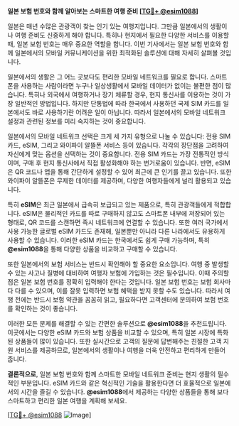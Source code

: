 **일본 보험 번호와 함께 알아보는 스마트한 여행 준비 [[TG💪+ @esim1088](https://t.me/s/esim1088)]**

일본은 매년 수많은 관광객이 찾는 인기 있는 여행지입니다. 그만큼 일본에서의 생활이나 여행 준비도 신중하게 해야 합니다. 특히나 현지에서 필요한 다양한 서비스를 이용할 때, 일본 보험 번호는 매우 중요한 역할을 합니다. 이번 기사에서는 일본 보험 번호와 함께 일본에서의 모바일 커뮤니케이션을 위한 최적화된 솔루션에 대해 자세히 살펴볼 것입니다.

일본에서의 생활은 그 어느 곳보다도 편리한 모바일 네트워크를 필요로 합니다. 스마트폰을 사용하는 사람이라면 누구나 일상생활에서 모바일 데이터가 없이는 불편한 점이 많습니다. 특히나 외국에서 여행하거나 장기 체류할 경우, 현지 통신사를 이용하는 것이 가장 일반적인 방법입니다. 하지만 단통법에 따라 한국에서 사용하던 국제 SIM 카드를 일본에서도 바로 사용하기란 어려운 일이 아닙니다. 따라서 일본에서의 모바일 네트워크 설정과 관련된 정보를 미리 숙지하는 것이 중요합니다.

일본에서의 모바일 네트워크 선택은 크게 세 가지 유형으로 나눌 수 있습니다: 전용 SIM 카드, eSIM, 그리고 와이파이 알뜰폰 서비스 등이 있습니다. 각각의 장단점을 고려하여 자신에게 맞는 옵션을 선택하는 것이 중요합니다. 전용 SIM 카드는 가장 전통적인 방식이며, 구매 후 현지 통신사에서 직접 활성화해야 하는 번거로움이 있습니다. 반면, eSIM은 QR 코드나 앱을 통해 간단하게 설정할 수 있어 최근에 큰 인기를 끌고 있습니다. 또한 와이파이 알뜰폰은 무제한 데이터를 제공하며, 다양한 여행자들에게 널리 활용되고 있습니다.

특히 **eSIM**은 최근 일본에서 급속히 보급되고 있는 제품으로, 특히 관광객들에게 적합합니다. eSIM은 물리적인 카드를 따로 구매하지 않고도 스마트폰 내부에 저장되어 있는 형태로, QR 코드를 스캔하면 즉시 네트워크에 연결할 수 있습니다. 또한 여러 국가에서 사용 가능한 글로벌 eSIM 카드도 존재해, 일본뿐만 아니라 다른 나라에서도 유용하게 사용할 수 있습니다. 이러한 eSIM 카드는 한국에서도 쉽게 구매 가능하며, 특히 **@esim1088**을 통해 다양한 상품을 비교하고 구매할 수 있습니다.

또한 일본에서의 보험 서비스는 반드시 확인해야 할 중요한 요소입니다. 여행 중 발생할 수 있는 사고나 질병에 대비하여 여행자 보험에 가입하는 것은 필수입니다. 이때 주의할 점은 일본 보험 번호를 정확히 입력해야 한다는 것입니다. 일본 보험 번호는 보험 회사마다 다를 수 있으며, 이를 잘못 입력하면 보험 혜택을 받지 못할 수도 있습니다. 따라서 여행 전에는 반드시 보험 약관을 꼼꼼히 읽고, 필요하다면 고객센터에 문의하여 보험 번호를 확인하는 것이 좋습니다.

이러한 모든 문제를 해결할 수 있는 간편한 솔루션으로 **@esim1088**을 추천드립니다. 이곳에서는 다양한 eSIM 카드와 보험 상품을 비교할 수 있으며, 특히 일본 시장에 특화된 상품들이 많이 있습니다. 또한 실시간으로 고객의 질문에 답변해주는 친절한 고객 지원 서비스를 제공하므로, 일본에서의 생활이나 여행을 더욱 안전하고 편리하게 만들어 줍니다.

**결론적으로**, 일본 보험 번호와 함께 스마트한 모바일 네트워크 준비는 현지 생활의 필수적인 부분입니다. eSIM 카드와 같은 혁신적인 기술을 활용한다면 더 효율적으로 일본에서의 시간을 즐길 수 있습니다. **@esim1088**에서 제공하는 다양한 상품들을 통해 보다 스마트하고 편리한 일본 여행을 계획해 보세요.

[[TG💪+ @esim1088](https://t.me/s/esim1088) ![Image](https://i.postimg.cc/Y0z9fWf4/image.png)]